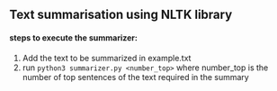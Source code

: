## Text summarisation using NLTK library

#### steps to execute the summarizer:
  1) Add the text to be summarized in example.txt
  2) run `python3 summarizer.py <number_top>` where number_top is the number of top sentences of the text required in the summary